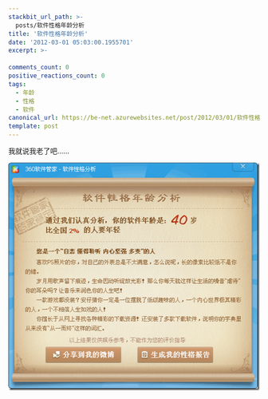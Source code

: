 ```yaml
---
stackbit_url_path: >-
  posts/软件性格年龄分析
title: '软件性格年龄分析'
date: '2012-03-01 05:03:00.1955701'
excerpt: >-
  
comments_count: 0
positive_reactions_count: 0
tags: 
  - 年龄
  - 性格
  - 软件
canonical_url: https://be-net.azurewebsites.net/post/2012/03/01/软件性格年龄分析
template: post
---
```

<p>我就说我老了吧……</p>  <p><a href="https://raw.githubusercontent.com/Jeff-Tian/blogengine.net/master/Source/BlogEngine/BlogEngine.NET/App_Data/files/image_484.png"><img style="border-bottom: 0px; border-left: 0px; display: inline; border-top: 0px; border-right: 0px" title="软件性格年龄分析" border="0" alt="软件性格年龄分析" src="https://raw.githubusercontent.com/Jeff-Tian/blogengine.net/master/Source/BlogEngine/BlogEngine.NET/App_Data/files/image_thumb_211.png" width="517" height="457" /></a></p>